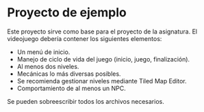 # Proyecto de ejemplo

Este proyecto sirve como base para el proyecto de la asignatura. El videojuego debería contener los siguientes elementos:

* Un menú de inicio.
* Manejo de ciclo de vida del juego (inicio, juego, finalización).
* Al menos dos niveles.
* Mecánicas lo más diversas posibles.
* Se recomienda gestionar niveles mediante Tiled Map Editor.
* Comportamiento de al menos un NPC.

Se pueden sobreescribir todos los archivos necesarios.
